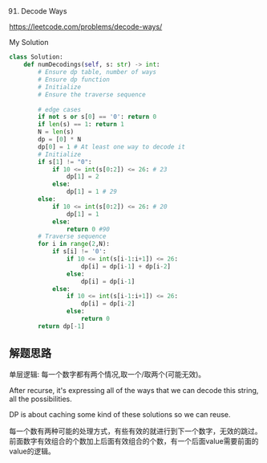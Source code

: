 ## 
91. Decode Ways

https://leetcode.com/problems/decode-ways/

My Solution

```python
class Solution:
    def numDecodings(self, s: str) -> int:
        # Ensure dp table, number of ways
        # Ensure dp function
        # Initialize
        # Ensure the traverse sequence
        
        # edge cases
        if not s or s[0] == '0': return 0
        if len(s) == 1: return 1
        N = len(s)
        dp = [0] * N
        dp[0] = 1 # At least one way to decode it
        # Initialize
        if s[1] != "0":
            if 10 <= int(s[0:2]) <= 26: # 23
                dp[1] = 2
            else:
                dp[1] = 1 # 29
        else:
            if 10 <= int(s[0:2]) <= 26: # 20
                dp[1] = 1
            else:
                return 0 #90
        # Traverse sequence
        for i in range(2,N):
            if s[i] != '0':
                if 10 <= int(s[i-1:i+1]) <= 26: 
                    dp[i] = dp[i-1] + dp[i-2]
                else:
                    dp[i] = dp[i-1]
            else:
                if 10 <= int(s[i-1:i+1]) <= 26: 
                    dp[i] = dp[i-2]
                else:
                    return 0
        return dp[-1]     
```
## 解题思路
单层逻辑: 每一个数字都有两个情况,取一个/取两个(可能无效)。 

After recurse, it's expressing all of the ways that we can decode this string, all the possibilities.

DP is about caching some kind of these solutions so we can reuse.

每一个数有两种可能的处理方式，有些有效的就进行到下一个数字，无效的跳过。前面数字有效组合的个数加上后面有效组合的个数，有一个后面value需要前面的value的逻辑。



